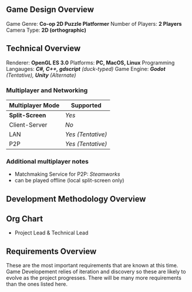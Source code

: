 
## Game Design Overview

Game Genre: **Co-op 2D Puzzle Platformer**
Number of Players: **2 Players**
Camera Type: **2D (orthographic)**

## Technical Overview

Renderer: **OpenGL ES 3.0**
Platforms: **PC, MacOS, Linux**
Programming Langauges: _**C#, C++, gdscript** (duck-typed)_
Game Engine: _**Godot** (Tentative), **Unity** (Alternate)_

### Multiplayer and Networking

Multiplayer Mode | Supported
--|---
**Split-Screen** | *Yes*
Client-Server |*No*
LAN | *Yes (Tentative)*
P2P | *Yes (Tentative)*

### Additional multiplayer notes
- Matchmaking Service for P2P: *Steamworks*
- can be played offline (local split-screen only)


## Development Methodology Overview



## Org Chart
- Project Lead & Technical Lead

## Requirements Overview
These are the most important requirements that are known at this time. Game Developement relies of iteration and discovery so these are likely to evolve as the project progresses. There will be many more requirements than the ones listed here. 